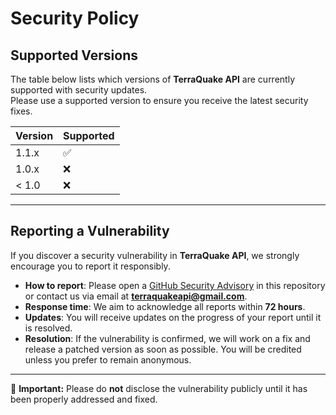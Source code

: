 # Security Policy

## Supported Versions

The table below lists which versions of **TerraQuake API** are currently supported with security updates.  
Please use a supported version to ensure you receive the latest security fixes.

| Version   | Supported          |
| --------- | ------------------ |
| 1.1.x     | :white_check_mark: |
| 1.0.x     | :x:                |
| < 1.0     | :x:                |

---

## Reporting a Vulnerability

If you discover a security vulnerability in **TerraQuake API**, we strongly encourage you to report it responsibly.

- **How to report**: Please open a [GitHub Security Advisory](https://docs.github.com/en/code-security/security-advisories/repository-security-advisories/creating-a-security-advisory) in this repository or contact us via email at **terraquakeapi@gmail.com**.  
- **Response time**: We aim to acknowledge all reports within **72 hours**.  
- **Updates**: You will receive updates on the progress of your report until it is resolved.  
- **Resolution**: If the vulnerability is confirmed, we will work on a fix and release a patched version as soon as possible. You will be credited unless you prefer to remain anonymous.  

---

🔐 **Important:** Please do **not** disclose the vulnerability publicly until it has been properly addressed and fixed.

